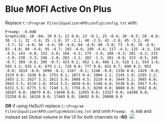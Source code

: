 # Blue MOFI Active On Plus
Replace `C:\Program Files\EqualizerAPO\config\config.txt` with:
```
Preamp: -6.0dB
GraphicEQ: 10 -84; 20 0.3; 22 0.0; 23 -0.1; 25 -0.4; 26 -0.5; 28 -0.8; 30 -1.1; 32 -1.4; 35 -1.8; 37 -2.1; 40 -2.5; 42 -2.8; 45 -3.2; 49 -3.7; 52 -4.0; 56 -4.4; 59 -4.6; 64 -4.9; 68 -5.0; 73 -5.0; 78 -4.9; 83 -4.8; 89 -4.6; 95 -4.7; 102 -4.6; 109 -4.4; 117 -4.3; 125 -4.3; 134 -4.5; 143 -4.8; 153 -5.0; 164 -4.3; 175 -3.9; 188 -4.3; 201 -4.2; 215 -3.9; 230 -3.3; 246 -2.8; 263 -2.2; 282 -1.3; 301 -0.8; 323 -0.5; 345 -0.7; 369 -0.6; 395 -0.7; 423 0.2; 452 1.0; 484 1.3; 518 1.1; 554 1.0; 593 1.3; 635 1.4; 679 1.1; 726 0.8; 777 0.8; 832 0.7; 890 0.3; 952 -0.0; 1019 -0.0; 1090 -0.1; 1167 -0.1; 1248 -0.0; 1336 0.0; 1429 -0.0; 1529 0.0; 1636 0.0; 1751 0.1; 1873 0.4; 2004 1.1; 2145 1.9; 2295 2.2; 2455 2.3; 2627 3.3; 2811 3.9; 3008 4.5; 3219 4.6; 3444 5.2; 3685 6.0; 3943 5.5; 4219 2.8; 4514 5.5; 4830 6.0; 5168 6.0; 5530 6.0; 5917 5.9; 6331 5.5; 6775 3.9; 7249 1.3; 7756 0.3; 8299 0.0; 8880 0.0; 9502 0.0; 10167 0.0; 10879 0.0; 11640 0.0; 12455 0.0; 13327 0.0; 14260 0.0; 15258 0.0; 16326 0.0; 17469 0.0; 18692 0.0; 20000 0.0
```
**OR** if using HeSuVi replace `C:\Program Files\EqualizerAPO\config\HeSuVi\eq.txt` and omit `Preamp: -6.0dB` and instead set Global volume in the UI for both channels to **-60**.
![](https://raw.githubusercontent.com/jaakkopasanen/AutoEq/master/results/Innerfidelity%202017/innerfidelity/onear/Blue%20MOFI%20Active%20On%20Plus/Blue%20MOFI%20Active%20On%20Plus.png)